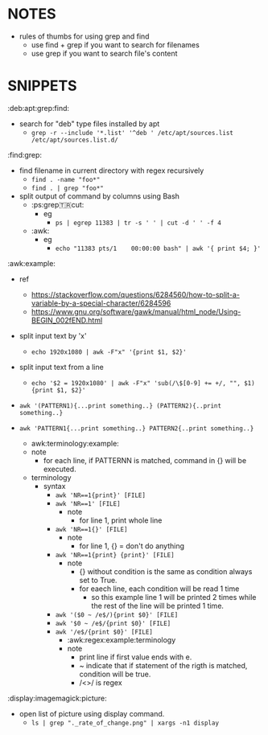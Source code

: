 # NOTES
* rules of thumbs for using grep and find
    * use find + grep if you want to search for filenames
    * use grep if you want to search file's content

# SNIPPETS
:deb:apt:grep:find:
* search for "deb" type files installed by apt
    * `grep -r --include '*.list' '^deb ' /etc/apt/sources.list /etc/apt/sources.list.d/`


:find:grep:
* find filename in current directory with regex recursively
    * `find . -name "foo*"`
    * `find . | grep "foo*"`
 * split output of command by columns using Bash
    * :ps:grep:tr:cut:
        * eg
            * `ps | egrep 11383 | tr -s ' ' | cut -d ' ' -f 4`
    * :awk:
        * eg 
            * `echo "11383 pts/1    00:00:00 bash" | awk '{ print $4; }'`

:awk:example: 
* ref
    * https://stackoverflow.com/questions/6284560/how-to-split-a-variable-by-a-special-character/6284596
    * https://www.gnu.org/software/gawk/manual/html_node/Using-BEGIN_002fEND.html

* split input text by 'x'
    * `echo 1920x1080 | awk -F"x" '{print $1, $2}'`
* split input text from a line 
    * `echo '$2 = 1920x1080' | awk -F"x" 'sub(/\$[0-9] += +/, "", $1){print $1, $2}'`
* `awk '(PATTERN1){...print something..} (PATTERN2){..print something..}`
* `awk 'PATTERN1{...print something..} PATTERN2{..print something..}`
    * awk:terminology:example:
    * note
        * for each line, if PATTERNN is matched, command in {} will be executed.
    * terminology 
        * syntax 
            * `awk 'NR==1{print}' [FILE]` 
            * `awk 'NR==1' [FILE]` 
                * note
                    * for line 1, print whole line 
            * `awk 'NR==1{}' [FILE]`
                * note
                    * for line 1, {} = don't do anything 
            * `awk 'NR==1{print} {print}' [FILE]` 
                * note
                    * {} without condition is the same as condition always set to True.
                    * for eaech line, each condition will be read 1 time
                        * so this example line 1 will be printed 2 times while the rest of the line 
                            will be printed 1 time.
            * `awk '($0 ~ /e$/){print $0}' [FILE]`
            * `awk '$0 ~ /e$/{print $0}' [FILE]`
            * `awk '/e$/{print $0}' [FILE]`
                * :awk:regex:example:terminology
                * note 
                    * print line if first value ends with e.
                    * ~ indicate that if statement of the rigth is matched, condition will be true.
                    * /\<\>/ is regex

:display:imagemagick:picture:
* open list of picture using display command.
    * `ls | grep "._rate_of_change.png" | xargs -n1 display` 

